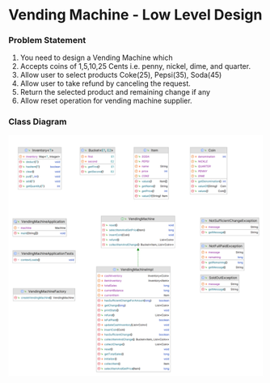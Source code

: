 # Vending Machine - Low Level Design


### Problem Statement

1. You need to design a Vending Machine which 
2. Accepts coins of 1,5,10,25 Cents i.e. penny, nickel, dime, and quarter. 
3. Allow user to select products Coke(25), Pepsi(35), Soda(45)
4. Allow user to take refund by canceling the request. 
5. Return the selected product and remaining change if any 
6. Allow reset operation for vending machine supplier.

### Class Diagram

![Class Diagram](\src\main\resources\static\images\class_diagram.png)
